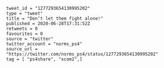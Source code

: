 ```
tweet_id = "1277293654130995202"
type = "tweet"
title = "Don‘t let them fight alone!"
published = 2020-06-28T17:31:52Z
retweets = 0
favourites = 0
source = "twitter"
twitter_account = "norms_ps4"
source_url = "https://twitter.com/norms_ps4/status/1277293654130995202"
tag = [ "ps4share", "xcom2",]
```

<p class='image'><img src='http://mnf.m17s.net/2020/06/28/EbnbzuXXsAUttjT.jpg' alt=''></p>

